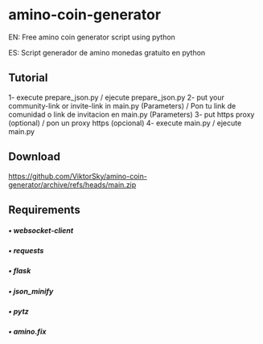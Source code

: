# amino-coin-generator

EN: Free amino coin generator script using python

ES: Script generador de amino monedas gratuito en python

## Tutorial

1- execute prepare_json.py / ejecute prepare_json.py
2- put your community-link or invite-link in main.py (Parameters) /
Pon tu link de comunidad o link de invitacion en main.py (Parameters)
3- put https proxy (optional) / pon un proxy https (opcional)
4- execute main.py / ejecute main.py

## Download

https://github.com/ViktorSky/amino-coin-generator/archive/refs/heads/main.zip

## Requirements

##### • websocket-client
##### • requests
##### • flask
##### • json_minify
##### • pytz
##### • amino.fix
